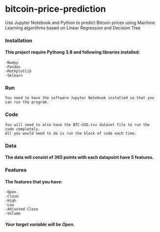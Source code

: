 # bitcoin-price-prediction
Use Jupyter Notebook and Python to predict Bitcoin prices using Machine Learning algorithms based on Linear Regression and Decision Tree
### Installation
#### This project require Pythong 3.8 and following libraries installed:
	
	-Numpy
	-Pandas
	-Mathplotlib
	-Sklearn
### Run 
	You need to have the software Jupyter Notebook installed so that you can run the program.
### Code
	You will need to also have the BTC-USD.csv dataset file to run the code completely.
	All you would need to do is run the block of code each time. 

### Data 

#### The data will consist of 365 points with each datapoint have 5 features. 

### Features

#### The features that you have: 
	-Open
	-Close
	-High
	-Low
	-Adjusted Close
	-Volume
##### Your target variable will be Open. 
